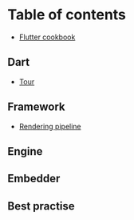 # Table of contents

* [Flutter cookbook](README.md)

## Dart

* [Tour](dart/variables.md)

## Framework

* [Rendering pipeline](framework/rendering-pipeline.md)

## Engine

## Embedder

## Best practise

